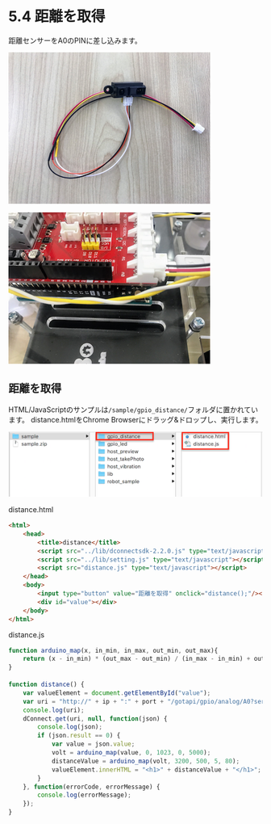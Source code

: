 # 5.4 距離を取得

距離センサーをA0のPINに差し込みます。

![](./img/distance001.png)

![](./img/distance002.png)

## 距離を取得

HTML/JavaScriptのサンプルは`/sample/gpio_distance/`フォルダに置かれています。
distance.htmlをChrome Browserにドラッグ&ドロップし、実行します。

![](/img/sample_distance.png)

distance.html

```html
<html>
    <head>
        <title>distance</title>
        <script src="../lib/dconnectsdk-2.2.0.js" type="text/javascript"></script>
        <script src="../lib/setting.js" type="text/javascript"></script>
        <script src="distance.js" type="text/javascript"></script>
    </head>
    <body>
        <input type="button" value="距離を取得" onclick="distance();"/><br />
        <div id="value"></div>
    </body>
</html>
```

distance.js

```javascript
function arduino_map(x, in_min, in_max, out_min, out_max){
    return (x - in_min) * (out_max - out_min) / (in_max - in_min) + out_min;
}

function distance() {
    var valueElement = document.getElementById("value");
    var uri = "http://" + ip + ":" + port + "/gotapi/gpio/analog/A0?serviceId=" + gpioId;
    console.log(uri);
    dConnect.get(uri, null, function(json) {
        console.log(json);
        if (json.result == 0) {
            var value = json.value;
            volt = arduino_map(value, 0, 1023, 0, 5000);
            distanceValue = arduino_map(volt, 3200, 500, 5, 80);
            valueElement.innerHTML = "<h1>" + distanceValue + "</h1>";
        }
    }, function(errorCode, errorMessage) {
        console.log(errorMessage);
    });
}
```
